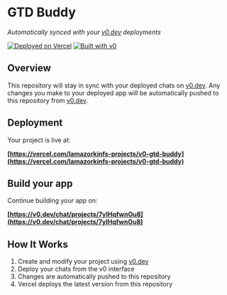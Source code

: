 # GTD Buddy

*Automatically synced with your [v0.dev](https://v0.dev) deployments*

[![Deployed on Vercel](https://img.shields.io/badge/Deployed%20on-Vercel-black?style=for-the-badge&logo=vercel)](https://vercel.com/lamazorkinfs-projects/v0-gtd-buddy)
[![Built with v0](https://img.shields.io/badge/Built%20with-v0.dev-black?style=for-the-badge)](https://v0.dev/chat/projects/7yIHqfwnOu8)

## Overview

This repository will stay in sync with your deployed chats on [v0.dev](https://v0.dev).
Any changes you make to your deployed app will be automatically pushed to this repository from [v0.dev](https://v0.dev).

## Deployment

Your project is live at:

**[https://vercel.com/lamazorkinfs-projects/v0-gtd-buddy](https://vercel.com/lamazorkinfs-projects/v0-gtd-buddy)**

## Build your app

Continue building your app on:

**[https://v0.dev/chat/projects/7yIHqfwnOu8](https://v0.dev/chat/projects/7yIHqfwnOu8)**

## How It Works

1. Create and modify your project using [v0.dev](https://v0.dev)
2. Deploy your chats from the v0 interface
3. Changes are automatically pushed to this repository
4. Vercel deploys the latest version from this repository